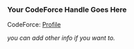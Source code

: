 ### Your CodeForce Handle Goes Here
CodeForce: [Profile](https://codeforces.com/profile/NL-IAFahim)

*you can add other info if you want to.*